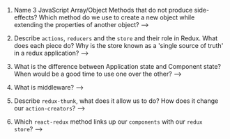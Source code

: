 1.  Name 3 JavaScript Array/Object Methods that do not produce side-effects? Which method do we use to create a new object while extending the properties of another object?
-->

1.  Describe `actions`, `reducers` and the `store` and their role in Redux. What does each piece do? Why is the store known as a 'single source of truth' in a redux application?
-->

1.  What is the difference between Application state and Component state? When would be a good time to use one over the other?
-->

1.  What is middleware?
-->

1.  Describe `redux-thunk`, what does it allow us to do? How does it change our `action-creators`?
-->

1.  Which `react-redux` method links up our `components` with our `redux store`?
-->
